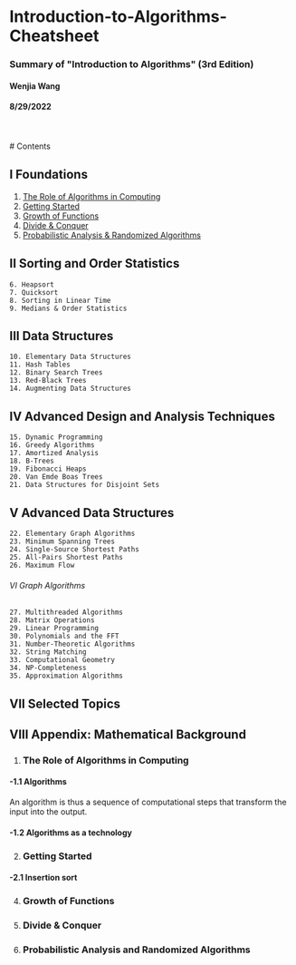 # Introduction-to-Algorithms-Cheatsheet
### Summary of "Introduction to Algorithms" (3rd Edition)
#### Wenjia Wang
#### 8/29/2022
<br/>
<br/>
# Contents

## I Foundations
1. [The Role of Algorithms in Computing](#the-role-of-algorithms-in-computing)
2. [Getting Started](#getting-started)
3. [Growth of Functions](#growth-of-functions)
4. [Divide & Conquer](#divide&conquer)
5. [Probabilistic Analysis & Randomized Algorithms](#probabilistic-analysis-and-randomized-algorithms)
## II Sorting and Order Statistics<br/>
    6. Heapsort
    7. Quicksort
    8. Sorting in Linear Time
    9. Medians & Order Statistics
## III Data Structures
    10. Elementary Data Structures
    11. Hash Tables
    12. Binary Search Trees
    13. Red-Black Trees
    14. Augmenting Data Structures
## IV Advanced Design and Analysis Techniques
    15. Dynamic Programming
    16. Greedy Algorithms
    17. Amortized Analysis
    18. B-Trees
    19. Fibonacci Heaps
    20. Van Emde Boas Trees
    21. Data Structures for Disjoint Sets
## V Advanced Data Structures
    22. Elementary Graph Algorithms
    23. Minimum Spanning Trees
    24. Single-Source Shortest Paths
    25. All-Pairs Shortest Paths
    26. Maximum Flow
###### VI Graph Algorithms
    27. Multithreaded Algorithms
    28. Matrix Operations
    29. Linear Programming
    30. Polynomials and the FFT
    31. Number-Theoretic Algorithms
    32. String Matching
    33. Computational Geometry
    34. NP-Completeness
    35. Approximation Algorithms
## VII Selected Topics
## VIII Appendix: Mathematical Background


1. ### The Role of Algorithms in Computing

#### -1.1 Algorithms
An algorithm is thus a sequence of computational steps that transform the
input into the output.

#### -1.2 Algorithms as a technology

2. ### Getting Started

#### -2.1 Insertion sort

4. ### Growth of Functions
5. ### Divide & Conquer
6. ### Probabilistic Analysis and Randomized Algorithms
